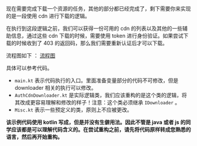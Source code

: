 现在需要完成下载一个资源的任务，其他的部分都已经完成了，剩下需要你来实现的是一段使用 cdn 进行下载的逻辑。

在执行到这段逻辑之前，我们可以获得一份可用的 cdn 的列表以及其他的一些辅助信息，通过这些 cdn 下载的时候，需要使用 token 进行身份验证。如果尝试下载的时候收到了 403 的返回码，那么我们需要重新认证后才可以下载。

流程图如下 ：
[流程图](./diag.png)

具体可以参考代码。
- `main.kt`  表示代码执行的入口。里面准备变量部分的代码不可修改，但是 downloader 相关的执行可以修改。
- `AuthCdnDownloader.kt` 是实际逻辑类，我们应该重构的是这个类的逻辑，将其改成更容易理解和修改的样子！注意：这个类必须继承 `IDownloader` 。
- `Misc.kt` 表示一些预定义的类，原则上不应被更改。



**该示例代码使用 kotlin 写成，但是并没有生僻用法。因此不管是 java 或者 js 的同学应该都是可以理解代码含义的。在尝试重构之前，请先将代码原样转成您熟悉的语言，然后再开始重构。**